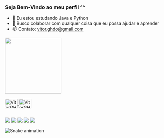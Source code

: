 ### Seja Bem-Vindo ao meu perfil ^^

- 🌱 Eu estou estudando Java e Python
- 👯 Busco colaborar com qualquer coisa que eu possa ajudar e aprender
- 📫 Contato: vitor.ghdo@gmail.com

 <a href="https://github.com/VitorGHDO">
  <img height="180em" src="https://github-readme-stats.vercel.app/api?username=VitorGHDO&show_icons=true&theme=tokyonight&include_all_commits=true&count_private=true"/>
  </div>
  <div style="display: inline_block"><br>
  <img align="center" alt="VitorGHDO-Java" height="30" width="40" src="https://cdn.jsdelivr.net/gh/devicons/devicon/icons/java/java-original.svg">
  <img align="center" alt="VitorGHDO-Python" height="30" width="40" src="https://cdn.jsdelivr.net/gh/devicons/devicon/icons/python/python-original.svg">

</div>


  ##
 
<div> 
  
  <a href="https://instagram.com/_vitor_12" target="_blank"><img src="https://img.shields.io/badge/-Instagram-%23E4405F?style=for-the-badge&logo=instagram&logoColor=white" target="_blank"></a>
  <a href="https://twitter.com/_vitor_12" target="_blank"><img src="https://img.shields.io/badge/Twitter-1DA1F2?style=for-the-badge&logo=twitter&logoColor=white" target="_blank"></a>
  <a href = "mailto:vitor.ghdo@gmail.com"><img src="https://img.shields.io/badge/-Gmail-%23333?style=for-the-badge&logo=gmail&logoColor=white" target="_blank"></a>
 <a href="https://discord.gg/m8HzucD" target="_blank"><img src="https://img.shields.io/badge/Discord-7289DA?style=for-the-badge&logo=discord&logoColor=white" target="_blank"></a> 
 <a href= "https://steamcommunity.com/id/zdarkvolk/"><img src="https://img.shields.io/badge/Steam-000000?style=for-the-badge&logo=steam&logoColor=white" target="_blank"></a>


![Snake animation](https://github.com/VitorGHDO/VitorGHDO/blob/output/github-contribution-grid-snake.svg)
